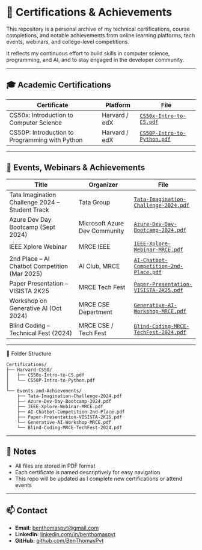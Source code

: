 # 📜 Certifications & Achievements

This repository is a personal archive of my technical certifications, course completions, and notable achievements from online learning platforms, tech events, webinars, and college-level competitions.

It reflects my continuous effort to build skills in computer science, programming, and AI, and to stay engaged in the developer community.

---

## 🎓 Academic Certifications

| Certificate                                  | Platform     | File                                                   |
|---------------------------------------------|--------------|--------------------------------------------------------|
| CS50x: Introduction to Computer Science     | Harvard / edX | [`CS50x-Intro-to-CS.pdf`](Harvard-CS50/CS50x-Intro-to-CS.pdf) |
| CS50P: Introduction to Programming with Python | Harvard / edX | [`CS50P-Intro-to-Python.pdf`](Harvard-CS50/CS50P-Intro-to-Python.pdf) |

---

## 🏅 Events, Webinars & Achievements

| Title                                        | Organizer                    | File                                                                 |
|---------------------------------------------|------------------------------|----------------------------------------------------------------------|
| Tata Imagination Challenge 2024 – Student Track | Tata Group                    | [`Tata-Imagination-Challenge-2024.pdf`](Events-and-Achievements/Tata-Imagination-Challenge-2024.pdf) |
| Azure Dev Day Bootcamp (Sept 2024)          | Microsoft Azure Dev Community| [`Azure-Dev-Day-Bootcamp-2024.pdf`](Events-and-Achievements/Azure-Dev-Day-Bootcamp-2024.pdf) |
| IEEE Xplore Webinar                         | MRCE IEEE                    | [`IEEE-Xplore-Webinar-MRCE.pdf`](Events-and-Achievements/IEEE-Xplore-Webinar-MRCE.pdf) |
| 2nd Place – AI Chatbot Competition (Mar 2025) | AI Club, MRCE                | [`AI-Chatbot-Competition-2nd-Place.pdf`](Events-and-Achievements/AI-Chatbot-Competition-2nd-Place.pdf) |
| Paper Presentation – VISISTA 2K25           | MRCE Tech Fest               | [`Paper-Presentation-VISISTA-2K25.pdf`](Events-and-Achievements/Paper-Presentation-VISISTA-2K25.pdf) |
| Workshop on Generative AI (Oct 2024)        | MRCE CSE Department          | [`Generative-AI-Workshop-MRCE.pdf`](Events-and-Achievements/Generative-AI-Workshop-MRCE.pdf) |
| Blind Coding – Technical Fest (2024)        | MRCE CSE / Tech Fest         | [`Blind-Coding-MRCE-TechFest-2024.pdf`](Events-and-Achievements/Blind-Coding-MRCE-TechFest-2024.pdf) |


---

📁 Folder Structure 
``` 
Certifications/
├── Harvard-CS50/
│   ├── CS50x-Intro-to-CS.pdf
│   └── CS50P-Intro-to-Python.pdf
│
└── Events-and-Achievements/
    ├── Tata-Imagination-Challenge-2024.pdf
    ├── Azure-Dev-Day-Bootcamp-2024.pdf
    ├── IEEE-Xplore-Webinar-MRCE.pdf
    ├── AI-Chatbot-Competition-2nd-Place.pdf
    ├── Paper-Presentation-VISISTA-2K25.pdf
    └── Generative-AI-Workshop-MRCE.pdf
    └── Blind-Coding-MRCE-TechFest-2024.pdf
 ``` 

---

## 🧠 Notes

- All files are stored in PDF format
- Each certificate is named descriptively for easy navigation
- This repo will be updated as I complete new certifications or attend events

---

## 📫 Contact

- **Email:** benthomaspvt@gmail.com  
- **LinkedIn:** [linkedin.com/in/benthomaspvt](https://linkedin.com/in/benthomaspvt)  
- **GitHub:** [github.com/BenThomasPvt](https://github.com/BenThomasPvt)
